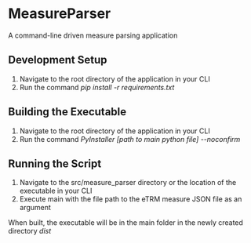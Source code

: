 # MeasureParser
A command-line driven measure parsing application

## Development Setup
  1. Navigate to the root directory of the application in your CLI
  2. Run the command  *pip install -r requirements.txt*

## Building the Executable
  1. Navigate to the root directory of the application in your CLI
  2. Run the command  *PyInstaller [path to main python file] --noconfirm*

## Running the Script
  1. Navigate to the src/measure_parser directory or the location of the executable in your CLI
  2. Execute main with the file path to the eTRM measure JSON file as an argument

When built, the executable will be in the main folder in the newly created directory *dist*
